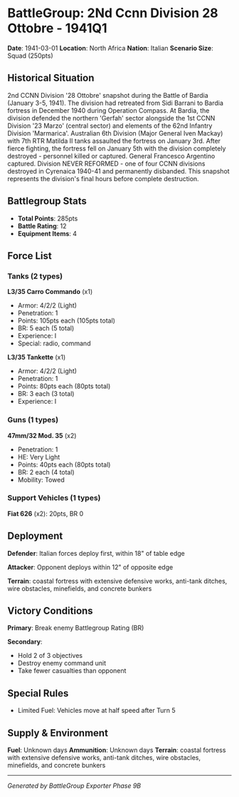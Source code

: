 # BattleGroup: 2Nd Ccnn Division 28 Ottobre - 1941Q1

**Date**: 1941-03-01
**Location**: North Africa
**Nation**: Italian
**Scenario Size**: Squad (250pts)

## Historical Situation

2nd CCNN Division '28 Ottobre' snapshot during the Battle of Bardia (January 3-5, 1941). The division had retreated from Sidi Barrani to Bardia fortress in December 1940 during Operation Compass. At Bardia, the division defended the northern 'Gerfah' sector alongside the 1st CCNN Division '23 Marzo' (central sector) and elements of the 62nd Infantry Division 'Marmarica'. Australian 6th Division (Major General Iven Mackay) with 7th RTR Matilda II tanks assaulted the fortress on January 3rd. After fierce fighting, the fortress fell on January 5th with the division completely destroyed - personnel killed or captured. General Francesco Argentino captured. Division NEVER REFORMED - one of four CCNN divisions destroyed in Cyrenaica 1940-41 and permanently disbanded. This snapshot represents the division's final hours before complete destruction.

## Battlegroup Stats

- **Total Points**: 285pts
- **Battle Rating**: 12
- **Equipment Items**: 4

## Force List

### Tanks (2 types)

**L3/35 Carro Commando** (x1)
- Armor: 4/2/2 (Light)
- Penetration: 1
- Points: 105pts each (105pts total)
- BR: 5 each (5 total)
- Experience: I
- Special: radio, command

**L3/35 Tankette** (x1)
- Armor: 4/2/2 (Light)
- Penetration: 1
- Points: 80pts each (80pts total)
- BR: 3 each (3 total)
- Experience: I

### Guns (1 types)

**47mm/32 Mod. 35** (x2)
- Penetration: 1
- HE: Very Light
- Points: 40pts each (80pts total)
- BR: 2 each (4 total)
- Mobility: Towed

### Support Vehicles (1 types)

**Fiat 626** (x2): 20pts, BR 0

## Deployment

**Defender**: Italian forces deploy first, within 18" of table edge

**Attacker**: Opponent deploys within 12" of opposite edge

**Terrain**: coastal fortress with extensive defensive works, anti-tank ditches, wire obstacles, minefields, and concrete bunkers

## Victory Conditions

**Primary**: Break enemy Battlegroup Rating (BR)

**Secondary**:
- Hold 2 of 3 objectives
- Destroy enemy command unit
- Take fewer casualties than opponent

## Special Rules

- Limited Fuel: Vehicles move at half speed after Turn 5

## Supply & Environment

**Fuel**: Unknown days
**Ammunition**: Unknown days
**Terrain**: coastal fortress with extensive defensive works, anti-tank ditches, wire obstacles, minefields, and concrete bunkers

---

*Generated by BattleGroup Exporter Phase 9B*

